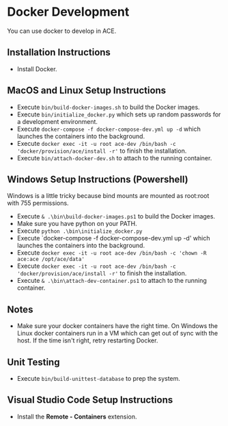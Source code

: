 # Docker Development

You can use docker to develop in ACE.

## Installation Instructions

- Install Docker.

## MacOS and Linux Setup Instructions

- Execute `bin/build-docker-images.sh` to build the Docker images.
- Execute `bin/initialize_docker.py` which sets up random passwords for a development environment.
- Execute `docker-compose -f docker-compose-dev.yml up -d` which launches the containers into the background.
- Execute `docker exec -it -u root ace-dev /bin/bash -c 'docker/provision/ace/install -r'` to finish the installation.
- Execute `bin/attach-docker-dev.sh` to attach to the running container.

## Windows Setup Instructions (Powershell)

Windows is a little tricky because bind mounts are mounted as root:root with 755 permissions.

- Execute `& .\bin\build-docker-images.ps1` to build the Docker images.
- Make sure you have python on your PATH.
- Execute `python .\bin\initialize_docker.py`
- Execute `docker-compose -f docker-compose-dev.yml up -d' which launches the containers into the background.
- Execute `docker exec -it -u root ace-dev /bin/bash -c 'chown -R ace:ace /opt/ace/data'`
- Execute `docker exec -it -u root ace-dev /bin/bash -c 'docker/provision/ace/install -r'` to finish the installation.
- Execute `& .\bin\attach-dev-container.ps1` to attach to the running container.

## Notes

- Make sure your docker containers have the right time. On Windows the Linux docker containers run in a VM which can get out of sync with the host. If the time isn't right, retry restarting Docker.

## Unit Testing

- Execute `bin/build-unittest-database` to prep the system.

## Visual Studio Code Setup Instructions

- Install the **Remote - Containers** extension.
